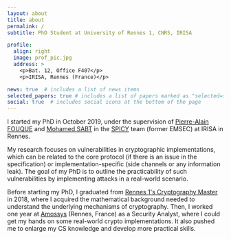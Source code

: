 ```yaml
---
layout: about
title: about
permalink: /
subtitle: PhD Student at University of Rennes 1, CNRS, IRISA

profile:
  align: right
  image: prof_pic.jpg
  address: >
    <p>Bat. 12, Office F407</p>
    <p>IRISA, Rennes (France)</p>

news: true  # includes a list of news items
selected_papers: true # includes a list of papers marked as "selected={true}"
social: true  # includes social icons at the bottom of the page
---
```


I started my PhD in October 2019, under the supervision of [Pierre-Alain FOUQUE](https://www.di.ens.fr/~fouque/) and [Mohamed SABT](http://people.irisa.fr/Mohamed.Sabt/) in the [SPICY](https://spicy.irisa.fr/) team (former EMSEC) at IRISA in Rennes.

My research focuses on vulnerabilities in cryptographic implementations, which can be related to the core protocol (if there is an issue in the specification) or implementation-specific (side channels or any information leak). The goal of my PhD is to outline the practicability of such vulnerabilities by implementing attacks in a real-world scenario.

Before starting my PhD, I graduated from [Rennes 1's Cryptography Master](https://formations.univ-rennes1.fr/master-mention-mathematiques-et-applications-parcours-mathematiques-de-linformation-cryptographie) in 2018, where I acquired the mathematical background needed to understand the underlying mechanisms of cryptography. Then, I worked one year at [Amossys](https://www.amossys.fr/) (Rennes, France) as a Security Analyst, where I could get my hands on some real-world crypto implementations. It also pushed me to enlarge my CS knowledge and develop more practical skills.